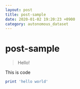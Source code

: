 ```yaml
---
layout: post
title: post-sample
date: 2020-01-02 19:20:23 +0900
category: autonomous_dataset
---
```

# post-sample
> Hello!

This is code
```ruby
print 'hello world'
```
